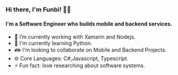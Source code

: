 ### Hi there, I'm Funbi! 👋😄
#### I'm a Software Engineer who builds mobile and backend services.
- 🔭 I’m currently working with Xamarin and Nodejs.
- 🌱 I'm currently learning Python.
- 👪 I'm looking to collaborate on Mobile and Backend Projects.
- 🌐 Core Languages: C#,Javascript, Typescript.
- ⚡ Fun fact: love researching about software systems.

